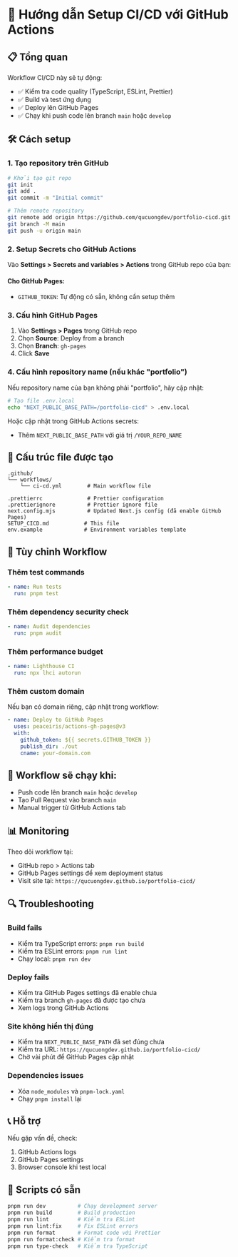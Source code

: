 # 🚀 Hướng dẫn Setup CI/CD với GitHub Actions

## 📋 Tổng quan

Workflow CI/CD này sẽ tự động:

- ✅ Kiểm tra code quality (TypeScript, ESLint, Prettier)
- ✅ Build và test ứng dụng
- ✅ Deploy lên GitHub Pages
- ✅ Chạy khi push code lên branch `main` hoặc `develop`

## 🛠️ Cách setup

### 1. Tạo repository trên GitHub

```bash
# Khởi tạo git repo
git init
git add .
git commit -m "Initial commit"

# Thêm remote repository
git remote add origin https://github.com/qucuongdev/portfolio-cicd.git
git branch -M main
git push -u origin main
```

### 2. Setup Secrets cho GitHub Actions

Vào **Settings > Secrets and variables > Actions** trong GitHub repo của bạn:

#### Cho GitHub Pages:
- `GITHUB_TOKEN`: Tự động có sẵn, không cần setup thêm

### 3. Cấu hình GitHub Pages

1. Vào **Settings > Pages** trong GitHub repo
2. Chọn **Source**: Deploy from a branch
3. Chọn **Branch**: `gh-pages`
4. Click **Save**

### 4. Cấu hình repository name (nếu khác "portfolio")

Nếu repository name của bạn không phải "portfolio", hãy cập nhật:

```bash
# Tạo file .env.local
echo "NEXT_PUBLIC_BASE_PATH=/portfolio-cicd" > .env.local
```

Hoặc cập nhật trong GitHub Actions secrets:
- Thêm `NEXT_PUBLIC_BASE_PATH` với giá trị `/YOUR_REPO_NAME`

## 📁 Cấu trúc file được tạo

```
.github/
└── workflows/
    └── ci-cd.yml        # Main workflow file

.prettierrc              # Prettier configuration
.prettierignore          # Prettier ignore file
next.config.mjs          # Updated Next.js config (đã enable GitHub Pages)
SETUP_CICD.md           # This file
env.example             # Environment variables template
```

## 🔧 Tùy chỉnh Workflow

### Thêm test commands
```yaml
- name: Run tests
  run: pnpm test
```

### Thêm dependency security check
```yaml
- name: Audit dependencies
  run: pnpm audit
```

### Thêm performance budget
```yaml
- name: Lighthouse CI
  run: npx lhci autorun
```

### Thêm custom domain
Nếu bạn có domain riêng, cập nhật trong workflow:
```yaml
- name: Deploy to GitHub Pages
  uses: peaceiris/actions-gh-pages@v3
  with:
    github_token: ${{ secrets.GITHUB_TOKEN }}
    publish_dir: ./out
    cname: your-domain.com
```

## 🚦 Workflow sẽ chạy khi:

- Push code lên branch `main` hoặc `develop`
- Tạo Pull Request vào branch `main`
- Manual trigger từ GitHub Actions tab

## 📊 Monitoring

Theo dõi workflow tại:
- GitHub repo > Actions tab
- GitHub Pages settings để xem deployment status
- Visit site tại: `https://qucuongdev.github.io/portfolio-cicd/`

## 🔍 Troubleshooting

### Build fails
- Kiểm tra TypeScript errors: `pnpm run build`
- Kiểm tra ESLint errors: `pnpm run lint`
- Chạy local: `pnpm run dev`

### Deploy fails
- Kiểm tra GitHub Pages settings đã enable chưa
- Kiểm tra branch `gh-pages` đã được tạo chưa
- Xem logs trong GitHub Actions

### Site không hiển thị đúng
- Kiểm tra `NEXT_PUBLIC_BASE_PATH` đã set đúng chưa
- Kiểm tra URL: `https://qucuongdev.github.io/portfolio-cicd/`
- Chờ vài phút để GitHub Pages cập nhật

### Dependencies issues
- Xóa `node_modules` và `pnpm-lock.yaml`
- Chạy `pnpm install` lại

## 📞 Hỗ trợ

Nếu gặp vấn đề, check:
1. GitHub Actions logs
2. GitHub Pages settings
3. Browser console khi test local

## 🎯 Scripts có sẵn

```bash
pnpm run dev          # Chạy development server
pnpm run build        # Build production
pnpm run lint         # Kiểm tra ESLint
pnpm run lint:fix     # Fix ESLint errors
pnpm run format       # Format code với Prettier
pnpm run format:check # Kiểm tra format
pnpm run type-check   # Kiểm tra TypeScript
```
